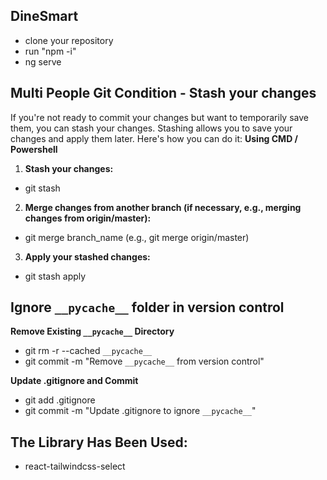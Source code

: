 ## DineSmart

- clone your repository
- run "npm -i"
- ng serve

## Multi People Git Condition - Stash your changes

If you're not ready to commit your changes but want to temporarily save them, you can stash your changes. Stashing allows you to save your changes and apply them later. Here's how you can do it:
**Using CMD / Powershell**

1. **Stash your changes:**

- git stash

2. **Merge changes from another branch (if necessary, e.g., merging changes from origin/master):**

- git merge branch_name (e.g., git merge origin/master)

3. **Apply your stashed changes:**

- git stash apply

## Ignore `__pycache__` folder in version control

**Remove Existing `__pycache__` Directory**

- git rm -r --cached `__pycache__`
- git commit -m "Remove `__pycache__` from version control"

**Update .gitignore and Commit**

- git add .gitignore
- git commit -m "Update .gitignore to ignore `__pycache__`"

## The Library Has Been Used:
- react-tailwindcss-select
